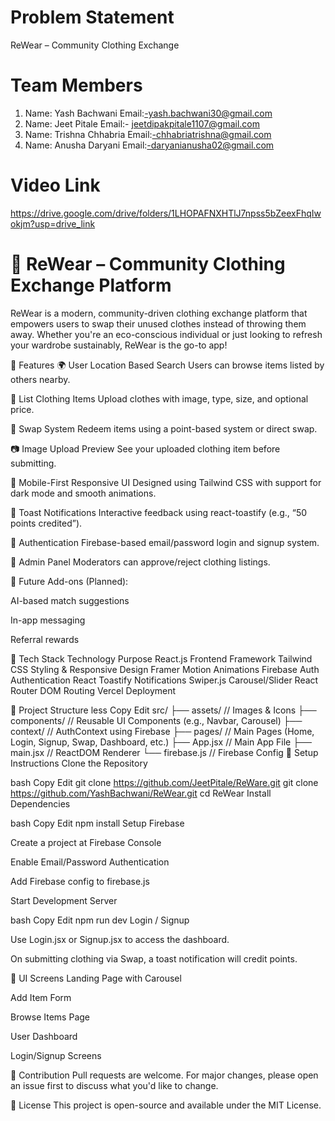 
# Problem Statement 
ReWear – Community Clothing Exchange

# Team Members
1) Name: Yash Bachwani
   Email:-yash.bachwani30@gmail.com
2) Name: Jeet Pitale
   Email:- jeetdipakpitale1107@gmail.com
3) Name: Trishna Chhabria
   Email:-chhabriatrishna@gmail.com
4) Name: Anusha Daryani
   Email:-daryanianusha02@gmail.com

# Video Link
https://drive.google.com/drive/folders/1LHOPAFNXHTlJ7npss5bZeexFhqIwokjm?usp=drive_link
   
# 🧥 ReWear – Community Clothing Exchange Platform
ReWear is a modern, community-driven clothing exchange platform that empowers users to swap their unused clothes instead of throwing them away. Whether you're an eco-conscious individual or just looking to refresh your wardrobe sustainably, ReWear is the go-to app!

📌 Features
🌍 User Location Based Search
Users can browse items listed by others nearby.

👕 List Clothing Items
Upload clothes with image, type, size, and optional price.

🔁 Swap System
Redeem items using a point-based system or direct swap.

📷 Image Upload Preview
See your uploaded clothing item before submitting.

📱 Mobile-First Responsive UI
Designed using Tailwind CSS with support for dark mode and smooth animations.

🎉 Toast Notifications
Interactive feedback using react-toastify (e.g., “50 points credited”).

🔐 Authentication
Firebase-based email/password login and signup system.

🧾 Admin Panel
Moderators can approve/reject clothing listings.

🔧 Future Add-ons (Planned):

AI-based match suggestions

In-app messaging

Referral rewards

🚀 Tech Stack
Technology	Purpose
React.js	Frontend Framework
Tailwind CSS	Styling & Responsive Design
Framer Motion	Animations
Firebase Auth	Authentication
React Toastify	Notifications
Swiper.js	Carousel/Slider
React Router DOM	Routing
Vercel	Deployment

📂 Project Structure
less
Copy
Edit
src/
├── assets/              // Images & Icons
├── components/          // Reusable UI Components (e.g., Navbar, Carousel)
├── context/             // AuthContext using Firebase
├── pages/               // Main Pages (Home, Login, Signup, Swap, Dashboard, etc.)
├── App.jsx              // Main App File
├── main.jsx             // ReactDOM Renderer
└── firebase.js          // Firebase Config
🔧 Setup Instructions
Clone the Repository

bash
Copy
Edit
git clone https://github.com/JeetPitale/ReWare.git
git clone https://github.com/YashBachwani/ReWear.git
cd ReWear
Install Dependencies

bash
Copy
Edit
npm install
Setup Firebase

Create a project at Firebase Console

Enable Email/Password Authentication

Add Firebase config to firebase.js

Start Development Server

bash
Copy
Edit
npm run dev
Login / Signup

Use Login.jsx or Signup.jsx to access the dashboard.

On submitting clothing via Swap, a toast notification will credit points.

📸 UI Screens
Landing Page with Carousel

Add Item Form

Browse Items Page

User Dashboard

Login/Signup Screens

🤝 Contribution
Pull requests are welcome. For major changes, please open an issue first to discuss what you'd like to change.

📄 License
This project is open-source and available under the MIT License.
